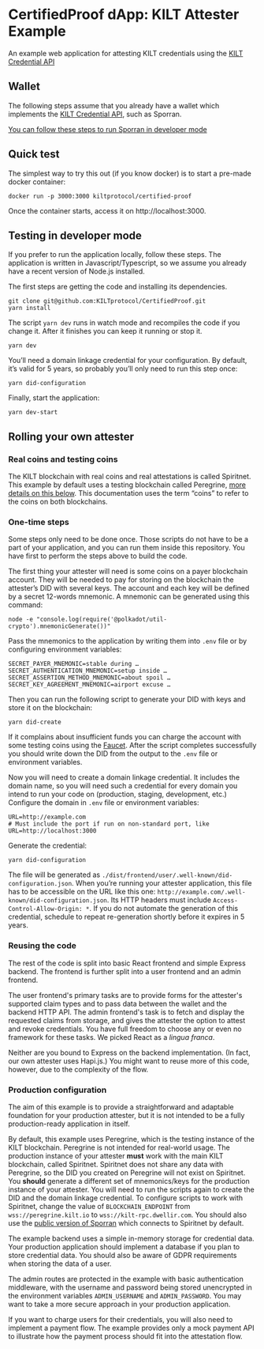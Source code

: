 # CertifiedProof dApp: KILT Attester Example

An example web application for attesting KILT credentials using the [KILT Credential API](https://github.com/KILTprotocol/spec-ext-credential-api#verification-workflow)

## Wallet

The following steps assume that you already have a wallet which implements the [KILT Credential API](https://github.com/KILTprotocol/spec-ext-credential-api), such as Sporran.

[You can follow these steps to run Sporran in developer mode](https://github.com/BTE-Trusted-Entity/sporran-extension/blob/main/docs/external.md)

## Quick test

The simplest way to try this out (if you know docker) is to start a pre-made docker container:

```shell
docker run -p 3000:3000 kiltprotocol/certified-proof
```

Once the container starts, access it on http://localhost:3000.

## Testing in developer mode

If you prefer to run the application locally, follow these steps. The application is written in Javascript/Typescript, so we assume you already have a recent version of Node.js installed.

The first steps are getting the code and installing its dependencies.

```shell
git clone git@github.com:KILTprotocol/CertifiedProof.git
yarn install
```

The script `yarn dev` runs in watch mode and recompiles the code if you change it. After it finishes you can keep it running or stop it.

```shell
yarn dev
```

You’ll need a domain linkage credential for your configuration. By default, it’s valid for 5 years, so probably you’ll only need to run this step once:

```shell
yarn did-configuration
```

Finally, start the application:

```shell
yarn dev-start
```

## Rolling your own attester

### Real coins and testing coins

The KILT blockchain with real coins and real attestations is called Spiritnet. This example by default uses a testing blockchain called Peregrine, [more details on this below](#production-configuration). This documentation uses the term “coins” to refer to the coins on both blockchains.


### One-time steps

Some steps only need to be done once. Those scripts do not have to be a part of your application, and you can run them inside this repository. You have first to perform the steps above to build the code.

The first thing your attester will need is some coins on a payer blockchain account. They will be needed to pay for storing on the blockchain the attester’s DID with several keys. The account and each key will be defined by a secret 12-words mnemonic. A mnemonic can be generated using this command:

```shell
node -e "console.log(require('@polkadot/util-crypto').mnemonicGenerate())"
```

Pass the mnemonics to the application by writing them into `.env` file or by configuring environment variables:

```
SECRET_PAYER_MNEMONIC=stable during …
SECRET_AUTHENTICATION_MNEMONIC=setup inside …
SECRET_ASSERTION_METHOD_MNEMONIC=about spoil …
SECRET_KEY_AGREEMENT_MNEMONIC=airport excuse …
```

Then you can run the following script to generate your DID with keys and store it on the blockchain:

```shell
yarn did-create
```

If it complains about insufficient funds you can charge the account with some testing coins using the [Faucet](https://faucet.peregrine.kilt.io/). After the script completes successfully you should write down the DID from the output to the `.env` file or environment variables.

Now you will need to create a domain linkage credential. It includes the domain name, so you will need such a credential for every domain you intend to run your code on (production, staging, development, etc.) Configure the domain in `.env` file or environment variables:

```
URL=http://example.com
# Must include the port if run on non-standard port, like URL=http://localhost:3000
```

Generate the credential:

```shell
yarn did-configuration
```

The file will be generated as `./dist/frontend/user/.well-known/did-configuration.json`. When you’re running your attester application, this file has to be accessible on the URL like this one: `http://example.com/.well-known/did-configuration.json`. Its HTTP headers must include `Access-Control-Allow-Origin: *`. If you do not automate the generation of this credential, schedule to repeat re-generation shortly before it expires in 5 years.

### Reusing the code

The rest of the code is split into basic React frontend and simple Express backend. The frontend is further split into a user frontend and an admin frontend.

The user frontend's primary tasks are to provide forms for the attester's supported claim types and to pass data between the wallet and the backend HTTP API. The admin frontend's task is to fetch and display the requested claims from storage, and gives the attester the option to attest and revoke credentials. You have full freedom to choose any or even no framework for these tasks. We picked React as a _lingua franca_.

Neither are you bound to Express on the backend implementation. (In fact, our own attester uses Hapi.js.) You might want to reuse more of this code, however, due to the complexity of the flow.

### Production configuration

The aim of this example is to provide a straightforward and adaptable foundation for your production attester, but it is not intended to be a fully production-ready application in itself.

By default, this example uses Peregrine, which is the testing instance of the KILT blockchain. Peregrine is not intended for real-world usage. The production instance of your attester **must** work with the main KILT blockchain, called Spiritnet. Spiritnet does not share any data with Peregrine, so the DID you created on Peregrine will not exist on Spiritnet. You **should** generate a different set of mnemonics/keys for the production instance of your attester. You will need to run the scripts again to create the DID and the domain linkage credential. To configure scripts to work with Spiritnet, change the value of `BLOCKCHAIN_ENDPOINT` from `wss://peregrine.kilt.io` to `wss://kilt-rpc.dwellir.com`. You should also use the [public version of Sporran](https://www.sporran.org/) which connects to Spiritnet by default.

The example backend uses a simple in-memory storage for credential data. Your production application should implement a database if you plan to store credential data. You should also be aware of GDPR requirements when storing the data of a user.

The admin routes are protected in the example with basic authentication middleware, with the username and password being stored unencrypted in the environment variables `ADMIN_USERNAME` and `ADMIN_PASSWORD`. You may want to take a more secure approach in your production application.

If you want to charge users for their credentials, you will also need to implement a payment flow. The example provides only a mock payment API to illustrate how the payment process should fit into the attestation flow.
